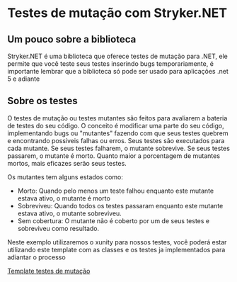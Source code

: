 # Testes de mutação com Stryker.NET

Um pouco sobre a biblioteca
----
Stryker.NET é uma biblioteca que oferece testes de mutação para .NET, ele permite que você teste seus testes inserindo bugs temporariamente, é importante lembrar que a biblioteca só pode ser usado para aplicações .net 5 e adiante

Sobre os testes
----
O testes de mutação ou testes mutantes são feitos para avaliarem a bateria de testes do seu código. O conceito é modificar uma parte do seu código, implementando bugs ou "mutantes" fazendo com que seus testes quebrem e encontrando possíveis falhas ou erros. Seus testes são executados para cada mutante. Se seus testes falharem, o mutante sobrevive. Se seus testes passarem, o mutante é morto. Quanto maior a porcentagem de mutantes mortos, mais eficazes serão seus testes.

Os mutantes tem alguns estados como:
* Morto: Quando pelo menos um teste falhou enquanto este mutante estava ativo, o mutante é morto
* Sobreviveu: Quando todos os testes passaram enquanto este mutante estava ativo, o mutante sobreviveu.
* Sem cobertura: O mutante não é coberto por um de seus testes e sobreviveu como resultado.

Neste exemplo utilizaremos o xunity para nossos testes, você poderá estar utilizando este template com as classes e os testes ja implementados para adiantar o processo

[Template testes de mutação](https://github.com/Eliandro-Freitas/Opea-capital-download)
